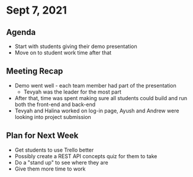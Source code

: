 # Sept 7, 2021
## Agenda
- Start with students giving their demo presentation
- Move on to student work time after that

## Meeting Recap
- Demo went well - each team member had part of the presentation
  - Tevyah was the leader for the most part
- After that, time was spent making sure all students could build and run both the front-end and back-end
- Tevyah and Halina worked on log-in page, Ayush and Andrew were looking into project submission

## Plan for Next Week
- Get students to use Trello better
- Possibly create a REST API concepts quiz for them to take
- Do a "stand up" to see where they are
- Give them more time to work